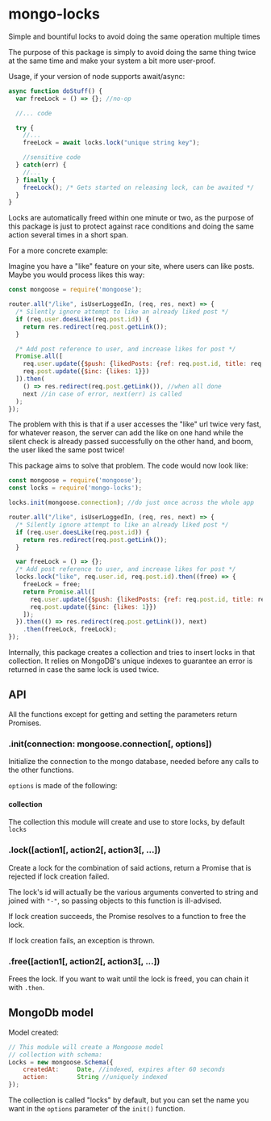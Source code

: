 # mongo-locks
Simple and bountiful locks to avoid doing the same operation multiple times

The purpose of this package is simply to avoid doing the same thing twice at the same time
and make your system a bit more user-proof.

Usage, if your version of node supports await/async:

```js
async function doStuff() {
  var freeLock = () => {}; //no-op

  //... code

  try {
    //...
    freeLock = await locks.lock("unique string key");

    //sensitive code
  } catch(err) {
    //...
  } finally {
    freeLock(); /* Gets started on releasing lock, can be awaited */
  }
}
```

Locks are automatically freed within one minute or two, as the purpose of this package is just to protect against
race conditions and doing the same action several times in a short span.

For a more concrete example:

Imagine you have a "like" feature on your site, where users can like posts. Maybe you would
process likes this way:

```js
const mongoose = require('mongoose');

router.all("/like", isUserLoggedIn, (req, res, next) => {
  /* Silently ignore attempt to like an already liked post */
  if (req.user.doesLike(req.post.id)) {
    return res.redirect(req.post.getLink()); 
  }

  /* Add post reference to user, and increase likes for post */
  Promise.all([
    req.user.update({$push: {likedPosts: {ref: req.post.id, title: req.post.title}}}),
    req.post.update({$inc: {likes: 1}})
  ]).then(
    () => res.redirect(req.post.getLink()), //when all done
    next //in case of error, next(err) is called
  );
});
```

The problem with this is that if a user accesses the "like" url twice very fast, for whatever
reason, the server can add the like on one hand while the silent check is already passed successfully
on the other hand, and boom, the user liked the same post twice!

This package aims to solve that problem. The code would now look like:

```js
const mongoose = require('mongoose');
const locks = require('mongo-locks');

locks.init(mongoose.connection); //do just once across the whole app

router.all("/like", isUserLoggedIn, (req, res, next) => {
  /* Silently ignore attempt to like an already liked post */
  if (req.user.doesLike(req.post.id)) {
    return res.redirect(req.post.getLink()); 
  }

  var freeLock = () => {};
  /* Add post reference to user, and increase likes for post */
  locks.lock("like", req.user.id, req.post.id).then((free) => {
    freeLock = free;
    return Promise.all([
      req.user.update({$push: {likedPosts: {ref: req.post.id, title: req.post.title}}}),
      req.post.update({$inc: {likes: 1}})
    ]);
  }).then(() => res.redirect(req.post.getLink()), next)
    .then(freeLock, freeLock);
});
```

Internally, this package creates a collection and tries to insert locks in
that collection. It relies on MongoDB's unique indexes to guarantee an error
is returned in case the same lock is used twice.


## API

All the functions except for getting and setting the parameters return Promises.

### .init(connection: mongoose.connection[, options])

Initialize the connection to the mongo database, needed before any calls to the other functions.

`options` is made of the following:

#### collection 

The collection this module will create and use to store locks, by default `locks`

### .lock([action1[, action2[, action3[, ...])

Create a lock for the combination of said actions, return a Promise that is rejected if lock creation failed.

The lock's id will actually be the various arguments converted to string and joined with `"-"`, so passing objects
to this function is ill-advised.

If lock creation succeeds, the Promise resolves to a function to free the lock.

If lock creation fails, an exception is thrown.

### .free([action1[, action2[, action3[, ...])

Frees the lock. If you want to wait until the lock is freed, you can chain it with `.then`.

## MongoDb model

Model created:

``` js
// This module will create a Mongoose model 
// collection with schema:
Locks = new mongoose.Schema({
    createdAt:     Date, //indexed, expires after 60 seconds
    action:        String //uniquely indexed
});
```

The collection is called "locks" by default, but you can set the name you want in the `options`
parameter of the `init()` function.
